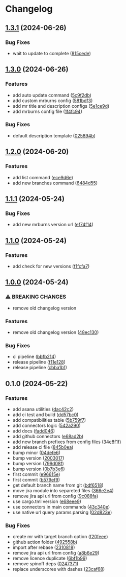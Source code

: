 # Changelog

## [1.3.1](https://github.com/emberist/mrburns/compare/v1.3.0...v1.3.1) (2024-06-26)


### Bug Fixes

* wait to update to complete ([815cede](https://github.com/emberist/mrburns/commit/815cede9c9de1902716f18c79538c514c16fc1e7))

## [1.3.0](https://github.com/emberist/mrburns/compare/v1.2.0...v1.3.0) (2024-06-26)


### Features

* add auto update command ([5c9f2db](https://github.com/emberist/mrburns/commit/5c9f2db27a9dc191c622e659e4adab9914f37f59))
* add custom mrburns config ([581bdf3](https://github.com/emberist/mrburns/commit/581bdf34a37892dfa561c4c2d7a0c9b01829220a))
* add mr title and description configs ([5e1ce9d](https://github.com/emberist/mrburns/commit/5e1ce9dab437a5a38aee506ae10102bc567af3f3))
* add mrburns config file ([1f4fc94](https://github.com/emberist/mrburns/commit/1f4fc94b61c28f21eeea8c08613b7847819ae91b))


### Bug Fixes

* default description template ([025894b](https://github.com/emberist/mrburns/commit/025894bd94d55312cb1239c755b9aab597759324))

## [1.2.0](https://github.com/emberist/mrburns/compare/v1.1.1...v1.2.0) (2024-06-20)


### Features

* add list command ([ece9d6e](https://github.com/emberist/mrburns/commit/ece9d6ef0ccb90a4493af4ff67a1badeba885fc4))
* add new branches command ([6484d55](https://github.com/emberist/mrburns/commit/6484d552d71589c0c803b99c6239c86f8a725056))

## [1.1.1](https://github.com/emberist/mrburns/compare/v1.1.0...v1.1.1) (2024-05-24)


### Bug Fixes

* add new mrburns version url ([ef74f14](https://github.com/emberist/mrburns/commit/ef74f1464bc7e750beac920b7bea7eb889c6a5b1))

## [1.1.0](https://github.com/emberist/mrburns/compare/v1.0.0...v1.1.0) (2024-05-24)


### Features

* add check for new versions ([f1fcfa7](https://github.com/emberist/mrburns/commit/f1fcfa73d4b6a1247ee42a6f42e01f584826fa0c))

## [1.0.0](https://github.com/emberist/mrburns/compare/v0.1.0...v1.0.0) (2024-05-24)


### ⚠ BREAKING CHANGES

* remove old changelog version

### Features

* remove old changelog version ([48ec130](https://github.com/emberist/mrburns/commit/48ec130d90394e120c76713ed58155c89fa6c751))


### Bug Fixes

* ci pipeline ([bbfb214](https://github.com/emberist/mrburns/commit/bbfb214a61b673fabcfa3291ce8e15ed8c90c3d4))
* release pipeline ([f11e128](https://github.com/emberist/mrburns/commit/f11e128fe3366b1847bdd277dfe876d7f9091547))
* release pipeline ([cbba1b1](https://github.com/emberist/mrburns/commit/cbba1b1cd990f28f0241249d2c442d3b7eb83d79))

## 0.1.0 (2024-05-22)

### Features

- add asana utilities ([dac42c2](https://github.com/emberist/mrburns/commit/dac42c2181c95292edab860f1423a897d20585af))
- add ci test and build ([dd57bc0](https://github.com/emberist/mrburns/commit/dd57bc038cf1d59b9be89c29f981de30418b6b7f))
- add compatibilities table ([5b759f7](https://github.com/emberist/mrburns/commit/5b759f762ed8f55d8f8264830e5e3274b414738c))
- add connectors logic ([542a290](https://github.com/emberist/mrburns/commit/542a29067d2d647b0159c9d3c243670dfc509158))
- add docs ([fadd046](https://github.com/emberist/mrburns/commit/fadd0468cce253c64b9ed962e38d46b8cf7aae10))
- add github connectors ([e68ad2b](https://github.com/emberist/mrburns/commit/e68ad2bd8badff1f629407a00358fa0a743607ca))
- add new branch prefixes from config files ([34e8f1f](https://github.com/emberist/mrburns/commit/34e8f1f18ef590cb281b65dcbd41450f2384e087))
- add release ci file ([845b0ea](https://github.com/emberist/mrburns/commit/845b0eac0686e1c9595d5d5f3026dcc290a537ca))
- bump minor ([04defe6](https://github.com/emberist/mrburns/commit/04defe6966008bbb925612fe5f372d607253b8d4))
- bump version ([2003017](https://github.com/emberist/mrburns/commit/20030170282111c3c74f5bb3f73df7d4a864b95d))
- bump version ([799d08f](https://github.com/emberist/mrburns/commit/799d08f45d7af30eda8202cf73dde8d604a5ad42))
- bump version ([0b7b3e6](https://github.com/emberist/mrburns/commit/0b7b3e6dd3a493640b4861d1d6b7b1359d27a909))
- first commit ([e96615e](https://github.com/emberist/mrburns/commit/e96615e8e577421c4c2f011300db2e83137a003c))
- first commit ([b579ef9](https://github.com/emberist/mrburns/commit/b579ef96fef073b559d1d5ca85cf1d36d5603f8e))
- get default branch name from git ([bdf6518](https://github.com/emberist/mrburns/commit/bdf6518df7c74ac2be3b9d87a4f1b0af468c2083))
- move jira module into separeted files ([366e2e4](https://github.com/emberist/mrburns/commit/366e2e4cd1010d2cbdd69c144c501f7478a87a66))
- remove jira api url from config ([9c088fa](https://github.com/emberist/mrburns/commit/9c088fab9d804145f7a3a333454a0e56c59a4571))
- use cargo.tml version ([e68eee9](https://github.com/emberist/mrburns/commit/e68eee95696bdf5c3d9b41ff53591343444255cc))
- use connectors in main commands ([43c340e](https://github.com/emberist/mrburns/commit/43c340ef46075e8d1d47cc76f8eef5432c519308))
- use native url query params parsing ([02d823e](https://github.com/emberist/mrburns/commit/02d823e77373a0d4a76d14366f3c8c91849849f6))

### Bug Fixes

- create mr with target branch option ([f20feee](https://github.com/emberist/mrburns/commit/f20feee74b1233ad28f5c1b422de5101f49f0756))
- github action folder ([492558b](https://github.com/emberist/mrburns/commit/492558b7d652046bed851a2698e50d5d62f0f994))
- import after rebase ([2310818](https://github.com/emberist/mrburns/commit/2310818fe808af4817933ea7f73f9013ffa5f465))
- remove jira api url from config ([a8b6e29](https://github.com/emberist/mrburns/commit/a8b6e291e4a103e3291a5740f6fe83f1979493c6))
- remove licence duplicate ([6bf1b99](https://github.com/emberist/mrburns/commit/6bf1b9996d45c5d35bcfa1d67c9b5fdbf201748d))
- remove spinoff deps ([0247371](https://github.com/emberist/mrburns/commit/0247371c681a11e9ba9f357e340ba86ecf42b2c5))
- replace underscores with dashes ([23caf68](https://github.com/emberist/mrburns/commit/23caf68d8875c769a63719de7ab9b8729aba92ef))
